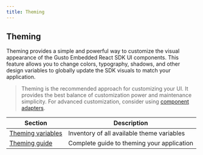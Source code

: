 ```yaml
---
title: Theming
---
```


## Theming

Theming provides a simple and powerful way to customize the visual appearance of the Gusto Embedded React SDK UI components. This feature allows you to change colors, typography, shadows, and other design variables to globally update the SDK visuals to match your application.

> Theming is the recommended approach for customizing your UI. It provides the best balance of customization power and maintenance simplicity. For advanced customization, consider using [component adapters](../component-adapter/component-adapter.md).

| Section                                   | Description                                |
| ----------------------------------------- | ------------------------------------------ |
| [Theming variables](./theme-variables.md) | Inventory of all available theme variables |
| [Theming guide](./theming-guide.md)       | Complete guide to theming your application |

